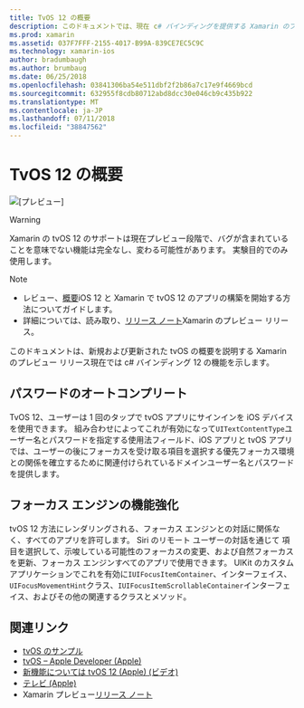 ```yaml
---
title: TvOS 12 の概要
description: このドキュメントでは、現在 c# バインディングを提供する Xamarin のプレビュー リリースの tvOS 12 で新規および更新された機能の概要についての概要を説明します。
ms.prod: xamarin
ms.assetid: 037F7FFF-2155-4017-B99A-839CE7EC5C9C
ms.technology: xamarin-ios
author: bradumbaugh
ms.author: brumbaug
ms.date: 06/25/2018
ms.openlocfilehash: 03841306ba54e511dbf2f2b86a7c17e9f4669bcd
ms.sourcegitcommit: 632955f8cdb80712abd8dcc30e046cb9c435b922
ms.translationtype: MT
ms.contentlocale: ja-JP
ms.lasthandoff: 07/11/2018
ms.locfileid: "38847562"
---
```

# <a name="introduction-to-tvos-12"></a>TvOS 12 の概要

![[プレビュー]](~/media/shared/preview.png)

> [!WARNING]
> Xamarin の tvOS 12 のサポートは現在プレビュー段階で、バグが含まれていることを意味でない機能は完全なし、変わる可能性があります。 実験目的でのみ使用します。

> [!NOTE]
> - レビュー、[概要](~/ios/platform/introduction-to-ios12/get-started.md)iOS 12 と Xamarin で tvOS 12 のアプリの構築を開始する方法についてガイドします。
> - 詳細については、読み取り、[リリース ノート](https://releases.xamarin.com/preview-release-xcode-10-beta/)Xamarin のプレビュー リリース。

このドキュメントは、新規および更新された tvOS の概要を説明する Xamarin のプレビュー リリース現在では c# バインディング 12 の機能を示します。

## <a name="password-autofill"></a>パスワードのオートコンプリート

TvOS 12、ユーザーは 1 回のタップで tvOS アプリにサインインを iOS デバイスを使用できます。 組み合わせによってこれが有効になって`UITextContentType`ユーザー名とパスワードを指定する使用法フィールド、iOS アプリと tvOS アプリでは、ユーザーの後にフォーカスを受け取る項目を選択する優先フォーカス環境との関係を確立するために関連付けられているドメインユーザー名とパスワードを提供します。

## <a name="focus-engine-enhancements"></a>フォーカス エンジンの機能強化

tvOS 12 方法にレンダリングされる、フォーカス エンジンとの対話に関係なく、すべてのアプリを許可します。 Siri のリモート ユーザーの対話を通じて 項目を選択して、示唆している可能性のフォーカスの変更、および自然フォーカスを更新、フォーカス エンジンすべてのアプリで使用できます。 UIKit のカスタム アプリケーションでこれを有効に`IUIFocusItemContainer`、インターフェイス、`UIFocusMovementHint`クラス、`IUIFocusItemScrollableContainer`インターフェイス、およびその他の関連するクラスとメソッド。

## <a name="related-links"></a>関連リンク

- [tvOS のサンプル](https://developer.xamarin.com/samples/tvos/all/)
- [tvOS – Apple Developer (Apple)](https://developer.apple.com/tvos/)
- [新機能については tvOS 12 (Apple) (ビデオ)](https://developer.apple.com/videos/play/wwdc2018/208/)
- [テレビ (Apple)](https://www.apple.com/tv/)
- Xamarin プレビュー[リリース ノート](https://releases.xamarin.com/preview-release-xcode-10-beta/)

